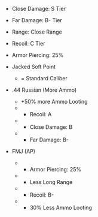 * Close Damage: S Tier
* Far Damage: B- Tier
* Range: Close Range
* Recoil: C Tier
* Armor Piercing: 25%

* Jacked Soft Point
	* = Standard Caliber
* .44 Russian (More Ammo)
	* +50% more Ammo Looting
	* + Recoil: A
	* - Close Damage: B
	* - Far Damage: B-
* FMJ (AP)
	* + Armor Piercing: 25%
	* - Less Long Range
	* - Recoil: B-
	* - 30% Less Ammo Looting